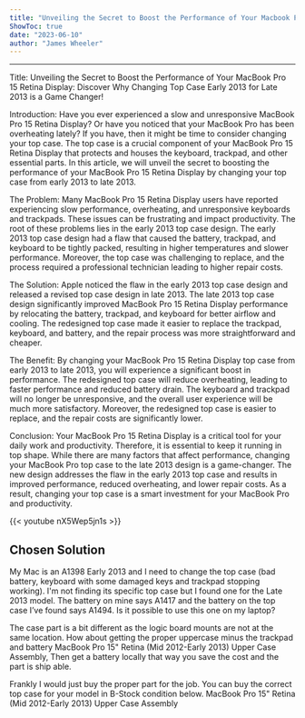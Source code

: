 ```yaml
---
title: "Unveiling the Secret to Boost the Performance of Your Macbook Pro 15 Retina Display: Discover Why Changing Top Case Early 2013 for Late 2013 is a Game Changer!"
ShowToc: true 
date: "2023-06-10"
author: "James Wheeler"
---
```

*****
Title: Unveiling the Secret to Boost the Performance of Your MacBook Pro 15 Retina Display: Discover Why Changing Top Case Early 2013 for Late 2013 is a Game Changer!

Introduction:
Have you ever experienced a slow and unresponsive MacBook Pro 15 Retina Display? Or have you noticed that your MacBook Pro has been overheating lately? If you have, then it might be time to consider changing your top case. The top case is a crucial component of your MacBook Pro 15 Retina Display that protects and houses the keyboard, trackpad, and other essential parts. In this article, we will unveil the secret to boosting the performance of your MacBook Pro 15 Retina Display by changing your top case from early 2013 to late 2013.

The Problem:
Many MacBook Pro 15 Retina Display users have reported experiencing slow performance, overheating, and unresponsive keyboards and trackpads. These issues can be frustrating and impact productivity. The root of these problems lies in the early 2013 top case design. The early 2013 top case design had a flaw that caused the battery, trackpad, and keyboard to be tightly packed, resulting in higher temperatures and slower performance. Moreover, the top case was challenging to replace, and the process required a professional technician leading to higher repair costs.

The Solution:
Apple noticed the flaw in the early 2013 top case design and released a revised top case design in late 2013. The late 2013 top case design significantly improved MacBook Pro 15 Retina Display performance by relocating the battery, trackpad, and keyboard for better airflow and cooling. The redesigned top case made it easier to replace the trackpad, keyboard, and battery, and the repair process was more straightforward and cheaper.

The Benefit:
By changing your MacBook Pro 15 Retina Display top case from early 2013 to late 2013, you will experience a significant boost in performance. The redesigned top case will reduce overheating, leading to faster performance and reduced battery drain. The keyboard and trackpad will no longer be unresponsive, and the overall user experience will be much more satisfactory. Moreover, the redesigned top case is easier to replace, and the repair costs are significantly lower.

Conclusion:
Your MacBook Pro 15 Retina Display is a critical tool for your daily work and productivity. Therefore, it is essential to keep it running in top shape. While there are many factors that affect performance, changing your MacBook Pro top case to the late 2013 design is a game-changer. The new design addresses the flaw in the early 2013 top case and results in improved performance, reduced overheating, and lower repair costs. As a result, changing your top case is a smart investment for your MacBook Pro and productivity.

{{< youtube nX5Wep5jn1s >}} 



## Chosen Solution
 My Mac is an A1398 Early 2013 and I need to change the top case (bad battery, keyboard with some damaged keys and trackpad stopping working). I'm not finding its specific top case but I found one for the Late 2013 model. The battery on mine says A1417 and the battery on the top case I’ve found says A1494.  Is it possible to use this one on my laptop?

 The case part is a bit different as the logic board mounts are not at the same location. How about getting the proper uppercase minus the trackpad and battery MacBook Pro 15" Retina (Mid 2012-Early 2013) Upper Case Assembly, Then get a battery locally that way you save the cost and the part is ship able.

 Frankly I would just buy the proper part for the job. You can buy the correct top case for your model in B-Stock condition below.
MacBook Pro 15" Retina (Mid 2012-Early 2013) Upper Case Assembly




